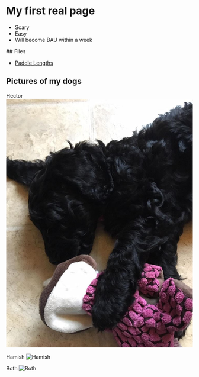 # My first real page

- Scary
- Easy
- Will become BAU within a week

## Files
- [Paddle Lengths](/files/paddles.pdf)

## Pictures of my dogs

Hector
![Hector](/files/hector.jpg)

Hamish
![Hamish](/files/hamish.jpg)

Both
![Both](/files/both.jpg)
